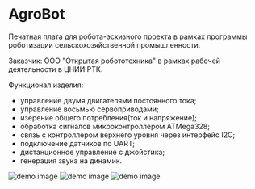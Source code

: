 # AgroBot
Печатная плата для робота-эскизного проекта в рамках программы роботизации сельскохозяйственной промышленности.

Заказчик: ООО "Открытая робототехника" в рамках рабочей деятельности в ЦНИИ РТК.

Функционал изделия:
- управление двумя двигателями постоянного тока;
- управление восьмью сервоприводами;
- изерение общего потребления(ток и напряжение);
- обработка сигналов микроконтроллером ATMega328;
- связь с контроллером верхнего уровня через интерфейс I2C;
- подключение датчиков по UART;
- дистанционное управление с джойстика;
- генерация звука на динамик.

![demo image](https://github.com/VasiliyPodlesniy/PhotoForRepositories/blob/master/AgrobotPhoto.JPG)
![demo image](https://github.com/VasiliyPodlesniy/PhotoForRepositories/blob/master/Agrobot1.PNG)
![demo image](https://github.com/VasiliyPodlesniy/PhotoForRepositories/blob/master/Agrobot2.PNG)
